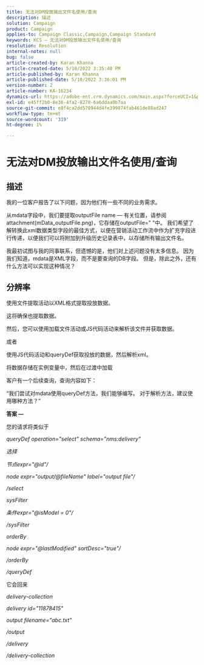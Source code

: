 ```yaml
---
title: 无法对DM投放输出文件名使用/查询
description: 描述
solution: Campaign
product: Campaign
applies-to: Campaign Classic,Campaign,Campaign Standard
keywords: KCS — 无法对DM投放输出文件名使用/查询
resolution: Resolution
internal-notes: null
bug: false
article-created-by: Karan Khanna
article-created-date: 5/10/2022 3:35:40 PM
article-published-by: Karan Khanna
article-published-date: 5/10/2022 3:36:01 PM
version-number: 2
article-number: KA-16234
dynamics-url: https://adobe-ent.crm.dynamics.com/main.aspx?forceUCI=1&pagetype=entityrecord&etn=knowledgearticle&id=43c42ad4-76d0-ec11-a7b5-00224809c556
exl-id: e45ff2b0-8e36-4fa2-8270-6a6ddaa0b7aa
source-git-commit: e8f4ca2dd578944d4fe399074fab461de88ad247
workflow-type: tm+mt
source-wordcount: '319'
ht-degree: 1%

---
```


# 无法对DM投放输出文件名使用/查询

## 描述


我的一位客户报告了以下问题，因为他们有一些不同的业务需求。

从mdata字段中，我们要提取outputFile name — 有关位置，请参阅attachment(mData_outputFile.png)，它存储在outputFile=&quot; &quot;中。 我们希望了解转换此xml数据类型字段的最佳方式，以便在营销活动工作流中作为扩充字段进行传递，以便我们可以将附加到升级历史记录表中，以存储所有输出文件名。

我最初试图与我的同事联系，但遗憾的是，他们对上述问题没有太多信息。 因为我们知道，mdata是XML字段，而不是要查询的DB字段。 但是，除此之外，还有什么方法可以实现这种情况？


## 分辨率


使用文件提取活动以XML格式提取投放数据。



这将确保也提取数据。



然后，您可以使用加载文件活动或JS代码活动来解析该文件并获取数据。



或者



使用JS代码活动和queryDef获取投放的数据，然后解析xml。



将数据存储在实例变量中，然后在过渡中加载





客户有一个后续查询，查询内容如下：

“我们尝试对mdata使用queryDef方法，我们能够编写。 对于解析方法，建议使用哪种方法？”



<b>答案 — </b>

您的请求将类似于



*queryDef operation=&quot;select&quot; schema=&quot;nms:delivery&quot;*

*选择*

*节点expr=&quot;@id&quot;/*

*node expr=&quot;output/@fileName&quot; label=&quot;output file&quot;/*

*/select*

*sysFilter*

*条件expr=&quot;@isModel = 0&quot;/*

*/sysFilter*

*orderBy*

*node expr=&quot;@lastModified&quot; sortDesc=&quot;true&quot;/*

*/orderBy*

*/queryDef*



它会回来

*delivery-collection*

*delivery id=&quot;11878415&quot;*

*output filename=&quot;abc.txt&quot;*

*/output*

*/delivery*

*/delivery-collection*
